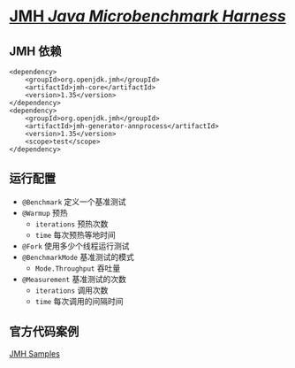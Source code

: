 # [JMH _Java Microbenchmark Harness_](https://openjdk.java.net/projects/code-tools/jmh/)

## JMH 依赖

```text
<dependency>
    <groupId>org.openjdk.jmh</groupId>
    <artifactId>jmh-core</artifactId>
    <version>1.35</version>
</dependency>
<dependency>
    <groupId>org.openjdk.jmh</groupId>
    <artifactId>jmh-generator-annprocess</artifactId>
    <version>1.35</version>
    <scope>test</scope>
</dependency>
```

## 运行配置


* `@Benchmark` 定义一个基准测试
* `@Warmup` 预热
    * `iterations` 预热次数
    * `time` 每次预热等地时间
* `@Fork` 使用多少个线程运行测试
* `@BenchmarkMode` 基准测试的模式
    * `Mode.Throughput` 吞吐量
* `@Measurement` 基准测试的次数
    * `iterations` 调用次数
    * `time` 每次调用的间隔时间

## 官方代码案例

[JMH Samples](https://github.com/openjdk/jmh/tree/master/jmh-samples/src/main/java/org/openjdk/jmh/samples)
